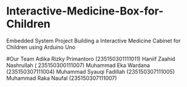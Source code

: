 # Interactive-Medicine-Box-for-Children
Embedded System Project Building a Interactive Medicine Cabinet for Children using Arduino Uno

#Our Team
Adika Rizky Primantoro (235150301111011) 
Haniif Zaahid Nashrullah ( 235150300111007) 
Muhammad Eka Wardana (235150307111004) 
Muhammad Syauqi Fadillah (235150307111005) 
Muhammad Raka Naufal (235150307111007) 
